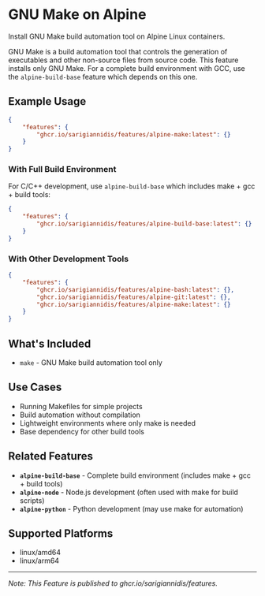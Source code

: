 # GNU Make on Alpine

Install GNU Make build automation tool on Alpine Linux containers.

GNU Make is a build automation tool that controls the generation of executables and other non-source files from source code. This feature installs only GNU Make. For a complete build environment with GCC, use the `alpine-build-base` feature which depends on this one.

## Example Usage

```json
{
    "features": {
        "ghcr.io/sarigiannidis/features/alpine-make:latest": {}
    }
}
```

### With Full Build Environment

For C/C++ development, use `alpine-build-base` which includes make + gcc + build tools:

```json
{
    "features": {
        "ghcr.io/sarigiannidis/features/alpine-build-base:latest": {}
    }
}
```

### With Other Development Tools

```json
{
    "features": {
        "ghcr.io/sarigiannidis/features/alpine-bash:latest": {},
        "ghcr.io/sarigiannidis/features/alpine-git:latest": {},
        "ghcr.io/sarigiannidis/features/alpine-make:latest": {}
    }
}
```

## What's Included

- `make` - GNU Make build automation tool only

## Use Cases

- Running Makefiles for simple projects
- Build automation without compilation
- Lightweight environments where only make is needed
- Base dependency for other build tools

## Related Features

- **`alpine-build-base`** - Complete build environment (includes make + gcc + build tools)
- **`alpine-node`** - Node.js development (often used with make for build scripts)
- **`alpine-python`** - Python development (may use make for automation)

## Supported Platforms

- linux/amd64
- linux/arm64

---

_Note: This Feature is published to ghcr.io/sarigiannidis/features._
